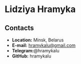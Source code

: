 # Lidziya Hramyka
## Contacts
* __Location:__ Minsk, Belarus
* __E-mail:__ hramykalu@gmail.com
* __Telegram:__@hramykalu
* __GitHub:__ hramykalu